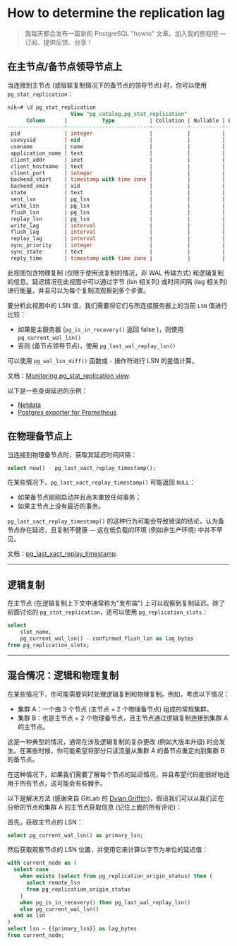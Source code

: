 # How to determine the replication lag

> 我每天都会发布一篇新的 PostgreSQL "howto" 文章。加入我的旅程吧 — 订阅、提供反馈、分享！

## 在主节点/备节点领导节点上

当连接到主节点 (或级联复制情况下的备节点的领导节点) 时，你可以使用 `pg_stat_replication`：

```sql
nik=# \d pg_stat_replication
                    View "pg_catalog.pg_stat_replication"
      Column      |           Type           | Collation | Nullable | Default
------------------+--------------------------+-----------+----------+---------
 pid              | integer                  |           |          |
 usesysid         | oid                      |           |          |
 usename          | name                     |           |          |
 application_name | text                     |           |          |
 client_addr      | inet                     |           |          |
 client_hostname  | text                     |           |          |
 client_port      | integer                  |           |          |
 backend_start    | timestamp with time zone |           |          |
 backend_xmin     | xid                      |           |          |
 state            | text                     |           |          |
 sent_lsn         | pg_lsn                   |           |          |
 write_lsn        | pg_lsn                   |           |          |
 flush_lsn        | pg_lsn                   |           |          |
 replay_lsn       | pg_lsn                   |           |          |
 write_lag        | interval                 |           |          |
 flush_lag        | interval                 |           |          |
 replay_lag       | interval                 |           |          |
 sync_priority    | integer                  |           |          |
 sync_state       | text                     |           |          |
 reply_time       | timestamp with time zone |           |          |
```

此视图包含物理复制 (仅限于使用流复制的情况，非 WAL 传输方式) 和逻辑复制的信息。延迟情况在此视图中可以通过字节 (lsn 相关列) 或时间间隔 (lag 相关列) 进行衡量，并且可以为每个复制流观察到多个步骤。

要分析此视图中的 LSN 值，我们需要将它们与所连接服务器上的当前 `LSN` 值进行比较：

- 如果是主服务器 (`pg_is_in_recovery()` 返回 false )，则使用 `pg_current_wal_lsn()`
- 否则 (备节点领导节点)，使用 `pg_last_wal_replay_lsn()`

可以使用 `pg_wal_lsn_diff()` 函数或 `-` 操作符进行 LSN 的差值计算。 

文档：[Monitoring pg_stat_replication view](https://postgresql.org/docs/current/monitoring-stats.html#MONITORING-PG-STAT-REPLICATION-VIEW).

以下是一些查询延迟的示例：

- [Netdata](https://github.com/netdata/netdata/blob/9edcad92d83dba359f5eb6c06d0741b50030edcf/collectors/python.d.plugin/postgres/postgres.chart.py#L486)
- [Postgres exporter for Prometheus](https://github.com/prometheus-community/postgres_exporter/blob/2a5692c0283fddf96e776cc73c2fc0d5caed1af6/cmd/postgres_exporter/queries.go#L46)

## 在物理备节点上

当连接到物理备节点时，获取其延迟时间间隔：

~~~sql
select now() - pg_last_xact_replay_timestamp();
~~~

在某些情况下，`pg_last_xact_replay_timestamp()` 可能返回 `NULL`：

- 如果备节点刚刚启动并且尚未重放任何事务；
- 如果主节点上没有最近的事务。

`pg_last_xact_replay_timestamp()` 的这种行为可能会导致错误的结论，认为备节点存在延迟，且复制不健康 — 这在低负载的环境 (例如非生产环境) 中并不罕见。

文档：[pg_last_xact_replay_timestamp](https://postgresql.org/docs/current/functions-admin.html#id-1.5.8.33.6.3.2.2.4.1.1.1).

------

## 逻辑复制

在主节点 (在逻辑复制上下文中通常称为"发布端") 上可以观察到复制延迟。除了前面讨论的 `pg_stat_replication`，还可以使用 `pg_replication_slots`：

```sql
select
    slot_name,
    pg_current_wal_lsn() - confirmed_flush_lsn as lag_bytes
from pg_replication_slots;
```

------

## 混合情况：逻辑和物理复制

在某些情况下，你可能需要同时处理逻辑复制和物理复制。例如，考虑以下情况：

- 集群 A：一个由 3 个节点 (主节点 + 2 个物理备节点) 组成的常规集群。
- 集群 B：也是主节点 + 2 个物理备节点，且主节点通过逻辑复制连接到集群 A 的主节点。

这是一种典型的情况，通常在涉及逻辑复制的复杂更改 (例如大版本升级) 时会发生。在某些时候，你可能希望将部分只读流量从集群 A 的备节点重定向到集群 B 的备节点。

在这种情况下，如果我们需要了解每个节点的延迟情况，并且希望代码能很好地适用于所有节点，这可能会有些棘手。

以下是解决方法 (感谢来自 GitLab 的 [Dylan Griffith](https://gitlab.com/gitlab-org/gitlab/-/merge_requests/121621))，假设我们可以从我们正在分析的节点和集群 A 的主节点获取信息 (记住上面的所有评论)：

首先，获取主节点的 LSN：

```sql
select pg_current_wal_lsn() as primary_lsn;
```

然后获取观察节点的 LSN 位置，并使用它来计算以字节为单位的延迟值：

```sql
with current_node as (
  select case
    when exists (select from pg_replication_origin_status) then (
      select remote_lsn
      from pg_replication_origin_status
    )
    when pg_is_in_recovery() then pg_last_wal_replay_lsn()
    else pg_current_wal_lsn()
  end as lsn
)
select lsn – {{primary_lsn}} as lag_bytes
from current_node;
```